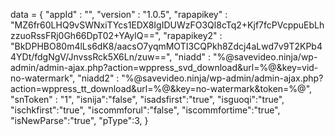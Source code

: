 <span id = 'versionData'>data = {
  "appId" : "",
  "version" : "1.0.5",
  "rapapikey" : "MZ6fr60LHQ9vSWNxiTYcs1EDX8IgIDUWzFO3Ql8cTq2+Kjf7fcPVcppuEbLhzzuoRssFRj0Gh66DpT02+YAylQ==",
  "rapapikey2" : "BkDPHBO80m4lLs6dK8/aacsO7yqmMOTI3CQPkh8Zdcj4aLwd7v9T2KPb44YDt/fdgNgV/JnvssRck5X6Ln/zuw==",
  "niadd" : "%@savevideo.ninja/wp-admin/admin-ajax.php?action=wppress_svd_download&url=%@&key=vid-no-watermark",
  "niadd2" : "%@savevideo.ninja/wp-admin/admin-ajax.php?action=wppress_tt_download&url=%@&key=no-watermark&token=%@",
  "snToken" : "1",
  "isnija":"false",
  "isadsfirst":"true",
  "isguoqi":"true",
  "ischkfirst":"true",
  "iscommforul":"false",
  "iscommfortime":"true",
  "isNewParse":"true",
  "pType":3,
}</span>
